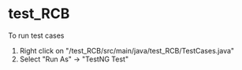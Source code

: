 # test_RCB
To run test cases 
1. Right click on "/test_RCB/src/main/java/test_RCB/TestCases.java" 
2. Select "Run As" -> "TestNG Test"
